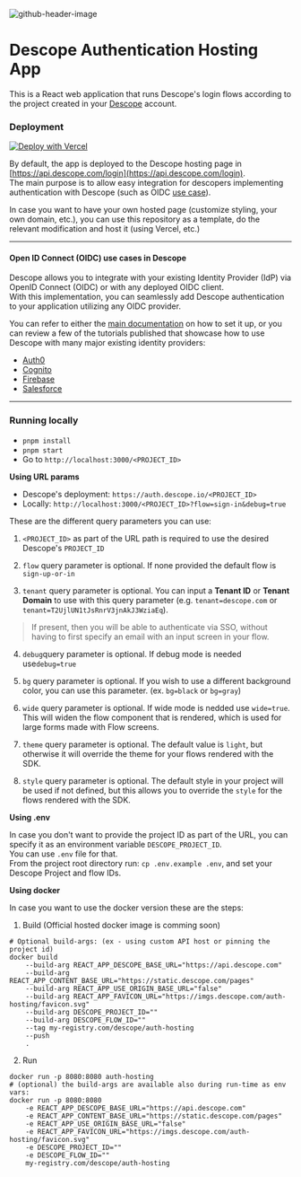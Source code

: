 ![github-header-image](https://github.com/descope/.github/assets/32936811/d904d37e-e3fa-4331-9f10-2880bb708f64)

# Descope Authentication Hosting App

This is a React web application that runs Descope's login flows according to the project created in your [Descope](https://app.descope.com) account.

### Deployment

[![Deploy with Vercel](https://vercel.com/button)](https://vercel.com/new/clone?repository-url=https%3A%2F%2Fgithub.com%2Fdescope%2Fauth-hosting&env=DESCOPE_PROJECT_ID&demo-title=Descope%20Hosted%20Auth%20Page&demo-description=https%3A%2F%2Fgithub.com%2Fdescope%2Fauth-hosting%2F%23readme&demo-url=https%3A%2F%2Fapi.descope.com%2Flogin)

By default, the app is deployed to the Descope hosting page in [https://api.descope.com/login](https://api.descope.com/login).  
The main purpose is to allow easy integration for descopers implementing authentication with Descope (such as OIDC [use case](#open-id-connect-oidc-use-cases-in-descope)).

In case you want to have your own hosted page (customize styling, your own domain, etc.), you can use this repository as a template, do the relevant modification and host it (using Vercel, etc.)

---

#### Open ID Connect (OIDC) use cases in Descope

Descope allows you to integrate with your existing Identity Provider (IdP) via OpenID Connect (OIDC) or with any deployed OIDC client.  
With this implementation, you can seamlessly add Descope authentication to your application utilizing any OIDC provider.

You can refer to either the [main documentation](https://docs.descope.com/customize/auth/oidc) on how to set it up, or you can review a few of the tutorials published that showcase how to use Descope with many major existing identity providers:

- [Auth0](https://docs.descope.com/knowledgebase/sso/auth0oidc)
- [Cognito](https://docs.descope.com/knowledgebase/sso/cognitooidc)
- [Firebase](https://www.descope.com/blog/post/passkeys-firebase-oidc)
- [Salesforce](https://www.descope.com/blog/post/sso-auth-salesforce)

---

### Running locally

- `pnpm install`
- `pnpm start`
- Go to `http://localhost:3000/<PROJECT_ID>`

**Using URL params**

- Descope's deployment: `https://auth.descope.io/<PROJECT_ID>`
- Locally: `http://localhost:3000/<PROJECT_ID>?flow=sign-in&debug=true`

These are the different query parameters you can use:

1. `<PROJECT_ID>` as part of the URL path is required to use the desired Descope's `PROJECT_ID`

2. `flow` query parameter is optional. If none provided the default flow is `sign-up-or-in`

3. `tenant` query parameter is optional. You can input a **Tenant ID** or **Tenant Domain** to use with this query parameter (e.g. `tenant=descope.com` or `tenant=T2UjlUN1tJsRnrV3jnAkJ3WziaEq`).

> If present, then you will be able to authenticate via SSO, without having to first specify an email with an input screen in your flow.

4. `debug`query parameter is optional. If debug mode is needed use`debug=true`

5. `bg` query parameter is optional. If you wish to use a different background color, you can use this parameter. (ex. `bg=black` or `bg=gray`)

6. `wide` query parameter is optional. If wide mode is nedded use `wide=true`. This will widen the flow component that is rendered, which is used for large forms made with Flow screens.

7. `theme` query parameter is optional. The default value is `light`, but otherwise it will override the theme for your flows rendered with the SDK.

8. `style` query parameter is optional. The default style in your project will be used if not defined, but this allows you to override the `style` for the flows rendered with the SDK.

**Using .env**

In case you don't want to provide the project ID as part of the URL, you can specify it as an environment variable `DESCOPE_PROJECT_ID`.  
You can use `.env` file for that.  
From the project root directory run: `cp .env.example .env`, and set your Descope Project and flow IDs.

**Using docker**

In case you want to use the docker version these are the steps:

1. Build (Official hosted docker image is comming soon)

```(bash)
# Optional build-args: (ex - using custom API host or pinning the project id)
docker build
	--build-arg REACT_APP_DESCOPE_BASE_URL="https://api.descope.com"
	--build-arg REACT_APP_CONTENT_BASE_URL="https://static.descope.com/pages"
	--build-arg REACT_APP_USE_ORIGIN_BASE_URL="false"
	--build-arg REACT_APP_FAVICON_URL="https://imgs.descope.com/auth-hosting/favicon.svg"
	--build-arg DESCOPE_PROJECT_ID=""
	--build-arg DESCOPE_FLOW_ID=""
	--tag my-registry.com/descope/auth-hosting
	--push
	.
```

2. Run

```(bash)
docker run -p 8080:8080 auth-hosting
# (optional) the build-args are available also during run-time as env vars:
docker run -p 8080:8080
	-e REACT_APP_DESCOPE_BASE_URL="https://api.descope.com"
	-e REACT_APP_CONTENT_BASE_URL="https://static.descope.com/pages"
	-e REACT_APP_USE_ORIGIN_BASE_URL="false"
	-e REACT_APP_FAVICON_URL="https://imgs.descope.com/auth-hosting/favicon.svg"
	-e DESCOPE_PROJECT_ID=""
	-e DESCOPE_FLOW_ID=""
	my-registry.com/descope/auth-hosting
```
